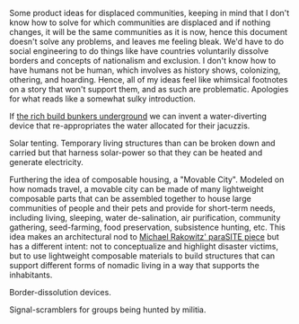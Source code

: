 Some product ideas for displaced communities, keeping in mind that I don't know how to solve for which communities are displaced and if nothing changes, it will be the same communities as it is now, hence this document doesn't solve any problems, and leaves me feeling bleak. We'd have to do social engineering to do things like have countries voluntarily dissolve borders and concepts of nationalism and exclusion. I don't know how to have humans not be human, which involves as history shows, colonizing, othering, and hoarding. Hence, all of my ideas feel like whimsical footnotes on a story that won't support them, and as such are problematic. Apologies for what reads like a somewhat sulky introduction.

If [the rich build bunkers underground](https://www.newyorker.com/magazine/2017/01/30/doomsday-prep-for-the-super-rich) we can invent a water-diverting device that re-appropriates the water allocated for their jacuzzis.

Solar tenting. Temporary living structures than can be broken down and carried but that harness solar-power so that they can be heated and generate electricity. 

Furthering the idea of composable housing, a "Movable City". Modeled on how nomads travel, a movable city can be made of many lightweight composable parts that can be assembled together to house large communities of people and their pets and provide for short-term needs, including living, sleeping, water de-salination, air purification, community gathering, seed-farming, food preservation, subsistence hunting, etc.  This idea makes an architectural nod to [Michael Rakowitz' paraSITE piece](https://www.moma.org/collection/works/94026) but has a different intent: not to conceptualize and highlight disaster victims, but to use lightweight composable materials to build structures that can support different forms of nomadic living in a way that supports the inhabitants.  

Border-dissolution devices. 

Signal-scramblers for groups being hunted by militia.



